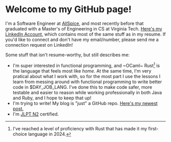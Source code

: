 # Welcome to my GitHub page!

I'm a Software Engineer at [AllSpice](https://www.allspice.io/), and most recently before that graduated with a Master's of Engineering in CS at Virginia Tech. [Here's my LinkedIn Account,](https://www.linkedin.com/in/shrikup/) which contains most of the same stuff as in my resume. If you'd like to connect and don't have my email/number, please send me a connection request on LinkedIn!

Some stuff that isn't resume-worthy, but still describes me:

- I'm super interested in functional programming, and ~OCaml~ Rust[^1] is the language that feels most like *home*. At the same time, I'm very pratical about what I work with, so for the most part I use the lessons I learn from messing around with functional programming to write better code in $DAY_JOB_LANG. I've done this to make code safer, more testable and easier to reason while working professionally in both Java and Ruby, and I hope to keep that up!
- I'm trying to write! My blog is "just" a GitHub repo. [Here's my newest post.](https://github.com/shrik450/blog/blob/main/2024/typescript.md)
- I'm [JLPT N2](https://en.wikipedia.org/wiki/Japanese-Language_Proficiency_Test) certified.

[^1]: I've reached a level of proficiency with Rust that has made it my first-choice language in 2024.
